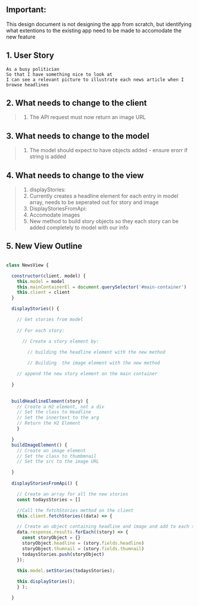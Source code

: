 ## Important: 

This design document is not designing the app from scratch, but identifying what extentions to the existing app need to be made to accomodate the new feature 

## 1. User Story

```
As a busy politician
So that I have something nice to look at
I can see a relevant picture to illustrate each news article when I browse headlines
```
## 2. What needs to change to the client

> 1. The API request must now return an image URL 


## 3. What needs to change to the model

> 1. The model should expect to have objects added - ensure erorr if string is added 

## 4. What needs to change to the view 

> 1. displayStories:
>   1. Currently creates a headline element for each entry in model array, needs to be seperated out for story and image
> 2. DisplayStoriesFromApi:
>   1. Accomodate images
> 3. New method to build story objects so they each story can be added completely to model with our info 

## 5. New View Outline

```Javascript

class NewsView {

  constructor(client, model) {
    this.model = model
    this.mainContainerEl = document.querySelector('#main-container')
    this.client = client
  }

  displayStories() {

    // Get stories from model
    
    // For each story:

      // Create a story element by:
    
        // building the headline element with the new method 

        // Building  the image element with the new method 

    // append the new story element on the main container
    
  }

  
  buildHeadlineElement(story) {
    // Create a H2 element, not a div
    // Set the class to Headline
    // Set the innertext to the arg
    // Return the H2 Element
    }

  }
  buildImageElement() {
    // Create an image element
    // Set the class to thumbmnail
    // Set the src to the image URL

  }
  
  displayStoriesFromApi() {

    // Create an array for all the new stories
    const todaysStories = []

    //Call the fetchStories method on the client
    this.client.fetchStories((data) => {

    // Create an object containing headline and image and add to each story to the model
    data.response.results.forEach((story) => {
      const storyObject = {}
      storyObject.headline = (story.fields.headline)
      storyObject.thumnail = (story.fields.thumnail)
      todaysStories.push(storyObject)
    });

    this.model.setStories(todaysStories);
    
    this.displayStories();
    } );

  }
  
```


```
